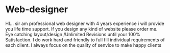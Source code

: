 # Web-designer
HI... sir am professional web designer with 4 years experience i will provide you life time support. If you design any kind of website please order me. Eye catching layout/design /Unlimited Revisions until your 100% Satisfaction. I do work hard and friendly to full fill individual requirements of each client. I always focus on the quality of senvice to make happy clients
